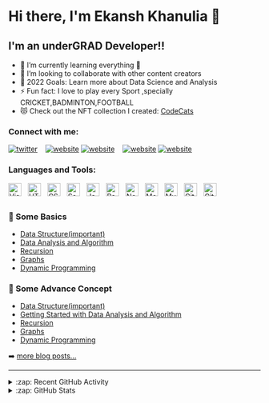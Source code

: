# Hi there, I'm Ekansh Khanulia 👋 




## I'm an underGRAD Developer!!


- 🌱 I’m currently learning everything 🤣
- 👯 I’m looking to collaborate with other content creators
- 🥅 2022 Goals: Learn more about Data Science and Analysis
- ⚡ Fun fact: I love to  play  every Sport ,specially CRICKET,BADMINTON,FOOTBALL
- 😻 Check out the NFT collection I created: [CodeCats](https://opensea.io/account?tab=collected)

### Connect with me:




[![twitter]()](https://twitter.com/EkanshKhanulia#gh-dark-mode-only)
&nbsp;&nbsp;
[![website](./img/linkedin-light.svg)](https://www.linkedin.com/in/ekansh-khanulia-716813193/#gh-light-mode-only)
[![website](./img/linkedin-dark.svg)](https://www.linkedin.com/in/ekansh-khanulia-716813193/#gh-dark-mode-only)
&nbsp;&nbsp;
[![website](./img/instagram-light.svg)](https://www.instagram.com/1ansh_18/r#gh-dark-mode-only)
[![website](./img/instagram-dark.svg)](https://www.instagram.com/1ansh_18/r#gh-dark-mode-only)

### Languages and Tools:

[<img align="left" alt="Visual Studio Code" width="26px" src="https://cdn.jsdelivr.net/gh/devicons/devicon/icons/vscode/vscode-original.svg" style="padding-right:10px;" />][vsCode]
[<img align="left" alt="HTML5" width="26px" src="https://cdn.jsdelivr.net/gh/devicons/devicon/icons/html5/html5-original.svg" style="padding-right:10px;" />][Html5]
[<img align="left" alt="CSS3" width="26px" src="https://cdn.jsdelivr.net/gh/devicons/devicon/icons/css3/css3-original.svg" style="padding-right:10px;" />][cssplaylist]
[<img align="left" alt="Sass" width="26px" src="https://cdn.jsdelivr.net/gh/devicons/devicon/icons/sass/sass-original.svg" style="padding-right:10px;" />][sass]
[<img align="left" alt="JavaScript" width="26px" src="https://cdn.jsdelivr.net/gh/devicons/devicon/icons/javascript/javascript-original.svg" style="padding-right:10px;" />][jsplaylist]
[<img align="left" alt="React" width="26px" src="https://cdn.jsdelivr.net/gh/devicons/devicon/icons/react/react-original.svg" style="padding-right:10px;" />][reactplaylist]
[<img align="left" alt="Node.js" width="26px" src="https://cdn.jsdelivr.net/gh/devicons/devicon/icons/nodejs/nodejs-original.svg" style="padding-right:10px;" />][nodejs]
[<img align="left" alt="MongoDB" width="26px" src="https://cdn.jsdelivr.net/gh/devicons/devicon/icons/mongodb/mongodb-original.svg" style="padding-right:10px;" />][Mongodb]
[<img align="left" alt="MySQL" width="26px" src="https://cdn.jsdelivr.net/gh/devicons/devicon/icons/mysql/mysql-original.svg" style="padding-right:10px;" />][MySql]
[<img align="left" alt="Git" width="26px" src="https://cdn.jsdelivr.net/gh/devicons/devicon/icons/git/git-original.svg" style="padding-right:10px;" />][git]
[<img align="left" alt="GitHub" width="26px" src="https://user-images.githubusercontent.com/3369400/139447912-e0f43f33-6d9f-45f8-be46-2df5bbc91289.png" style="padding-right:10px;" />][github]


<br />
<br />

### 📕 Some Basics
<!-- YOUTUBE:START -->
- [Data Structure(important)](https://www.youtube.com/playlist?list=PLAXnLdrLnQpRcveZTtD644gM9uzYqJCwr)
- [  Data  Analysis and Algorithm  ](https://www.youtube.com/playlist?list=PLDN4rrl48XKpZkf03iYFl-O29szjTrs_O)
- [Recursion](https://www.youtube.com/playlist?list=PL-Jc9J83PIiFxaBahjslhBD1LiJAV7nKs)
- [Graphs](https://www.youtube.com/playlist?list=PLgUwDviBIf0rGEWe64KWas0Nryn7SCRWw)
- [Dynamic Programming](https://www.youtube.com/watch?v=FfXoiwwnxFw&list=PLgUwDviBIf0qUlt5H_kiKYaNSqJ81PMMY)
<!-- YOUTUBE:END -->

### 📕 Some Advance Concept 
<!-- BLOG-POST-LIST:START -->



- [Data Structure(important)](https://www.youtube.com/playlist?list=PLAXnLdrLnQpRcveZTtD644gM9uzYqJCwr)
- [Getting Started with  Data  Analysis and Algorithm  ](https://www.youtube.com/playlist?list=PLDN4rrl48XKpZkf03iYFl-O29szjTrs_O)
- [Recursion](https://www.youtube.com/playlist?list=PL-Jc9J83PIiFxaBahjslhBD1LiJAV7nKs)
- [Graphs](https://www.youtube.com/playlist?list=PLgUwDviBIf0rGEWe64KWas0Nryn7SCRWw)
- [Dynamic Programming](https://www.youtube.com/watch?v=FfXoiwwnxFw&list=PLgUwDviBIf0qUlt5H_kiKYaNSqJ81PMMY)
<!-- BLOG-POST-LIST:END -->

➡️ [more blog posts...](https://codestackr.com)

---

<details>
  <summary>:zap: Recent GitHub Activity</summary>
  
<!--START_SECTION:activity-->
1. ❌ Closed PR [#11](https://github.com/codeSTACKr/nft-landing-page/pull/11) in [codeSTACKr/nft-landing-page](https://github.com/codeSTACKr/nft-landing-page)
2. ❌ Closed PR [#21](https://github.com/codeSTACKr/nft-landing-page/pull/21) in [codeSTACKr/nft-landing-page](https://github.com/codeSTACKr/nft-landing-page)
3. ❌ Closed PR [#16](https://github.com/codeSTACKr/nft-landing-page/pull/16) in [codeSTACKr/nft-landing-page](https://github.com/codeSTACKr/nft-landing-page)
4. ❌ Closed PR [#14](https://github.com/codeSTACKr/nft-landing-page/pull/14) in [codeSTACKr/nft-landing-page](https://github.com/codeSTACKr/nft-landing-page)
5. ❌ Closed PR [#9](https://github.com/codeSTACKr/nft-landing-page/pull/9) in [codeSTACKr/nft-landing-page](https://github.com/codeSTACKr/nft-landing-page)
<!--END_SECTION:activity-->

</details>

<details>
  <summary>:zap: GitHub Stats</summary>

  <img align="left" alt="codeSTACKr's GitHub Stats" src="https://github-readme-stats.vercel.app/api?username=codeSTACKr&show_icons=true&hide_border=false&title_color=ff652f&icon_color=FFE400&bg_color=09131B&text_color=ffffff&border_color=0c1a25" />

</details>

<!-- [website]: https://codeSTACKr.com -->

[twitter]: https://twitter.com/EkanshKhanulia

[instagram]: https://www.instagram.com/1ansh_18/
[linkedin]: https://www.linkedin.com/in/ekansh-khanulia-716813193/
[webdevplaylist]: https://www.youtube.com/playlist?list=PLu0W_9lII9agiCUZYRsvtGTXdxkzPyItg
[jsplaylist]: https://www.youtube.com/playlist?list=PLu0W_9lII9ajyk081To1Cbt2eI5913SsL
[cssplaylist]: https://www.youtube.com/playlist?list=PLu0W_9lII9agiCUZYRsvtGTXdxkzPyItg
[reactplaylist]:https://www.youtube.com/playlist?list=PLu0W_9lII9agx66oZnT6IyhcMIbUMNMdt
[Html5]:https://www.youtube.com/watch?v=BsDoLVMnmZs
[Mongodb]:https://www.youtube.com/playlist?list=PLRAV69dS1uWTaoxyeBbKpAEF90i4ijUQZ
[MySql]:https://www.youtube.com/watch?v=7S_tz1z_5bA
[git]:https://www.youtube.com/watch?v=8JJ101D3knE
[github]:https://www.youtube.com/watch?v=PQsJR8ci3J0
[vsCode]:https://www.youtube.com/watch?v=TeZdo8mx0gc&t=3s
[sass]:https://www.youtube.com/watch?v=_a5j7KoflTs
[nodejs]:https://www.youtube.com/watch?v=TlB_eWDSMt4&t=30s